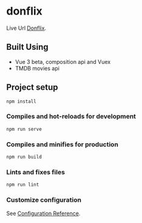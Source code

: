 # donflix

Live Url [Donflix](https://donflix.netlify.app/).

## Built Using

- Vue 3 beta, composition api and Vuex
- TMDB movies api

## Project setup

```
npm install
```

### Compiles and hot-reloads for development

```
npm run serve
```

### Compiles and minifies for production

```
npm run build
```

### Lints and fixes files

```
npm run lint
```

### Customize configuration

See [Configuration Reference](https://cli.vuejs.org/config/).
